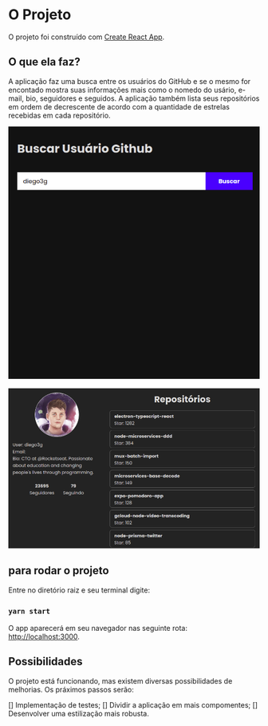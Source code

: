 # O Projeto

O projeto foi construído com [Create React App](https://github.com/facebook/create-react-app).

## O que ela faz?

A aplicação faz uma busca entre os usuários do GitHub e se o mesmo for encontado mostra suas informações mais como o nomedo do usário, e-mail, bio, seguidores e seguidos.
A aplicação também lista seus repositórios em ordem de decrescente de acordo com a quantidade de estrelas recebidas em cada repositório.

![MarineGEO circle logo](/assets/buscador.png "Buscador")

![MarineGEO circle logo](/assets/infos.png "Infos")


## para rodar o projeto

Entre no diretório raiz e seu terminal digite:

### `yarn start`

O app aparecerá em seu navegador nas seguinte rota:
 [http://localhost:3000](http://localhost:3000).


## Possibilidades

O projeto está funcionando, mas existem diversas possibilidades de melhorias.
Os práximos passos serão:

[] Implementação de testes;
[] Dividir a aplicação em mais compomentes;
[] Desenvolver uma estilização mais robusta.